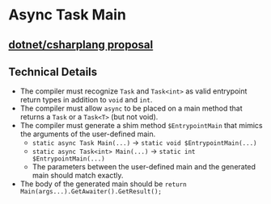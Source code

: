 # Async Task Main
## [dotnet/csharplang proposal](https://github.com/dotnet/csharplang/blob/main/proposals/async-main.md)

## Technical Details

* The compiler must recognize `Task` and `Task<int>` as valid entrypoint return types in addition to `void` and `int`.
* The compiler must allow `async` to be placed on a main method that returns a `Task` or a `Task<T>` (but not void).
* The compiler must generate a shim method `$EntrypointMain` that mimics the arguments of the user-defined main.
  * `static async Task Main(...)` -> `static void $EntrypointMain(...)`
  * `static async Task<int> Main(...)` -> `static int $EntrypointMain(...)`
  * The parameters between the user-defined main and the generated main should match exactly.
* The body of the generated main should be `return Main(args...).GetAwaiter().GetResult();`